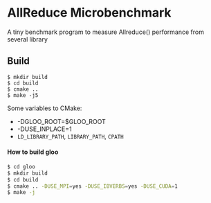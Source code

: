 # AllReduce Microbenchmark
A tiny benchmark program to measure Allreduce() performance from several library

## Build

```
$ mkdir build
$ cd build
$ cmake ..
$ make -j5
```

Some variables to CMake:

 * -DGLOO_ROOT=$GLOO_ROOT
 * -DUSE_INPLACE=1
 * `LD_LIBRARY_PATH`, `LIBRARY_PATH`, `CPATH`
 

#### How to build gloo

```bash
$ cd gloo
$ mkdir build
$ cd build
$ cmake .. -DUSE_MPI=yes -DUSE_IBVERBS=yes -DUSE_CUDA=1
$ make -j
```

